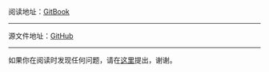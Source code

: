 阅读地址：[GitBook](https://cool8jay.gitbook.io/theory-of-fun-for-game-design)

<hr>

源文件地址：[GitHub](https://github.com/cool8jay/Theory-of-Fun-for-Game-Design)

<hr>

如果你在阅读时发现任何问题，请在[这里](https://github.com/cool8jay/Theory-of-Fun-for-Game-Design/issues)提出，谢谢。